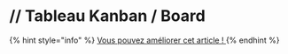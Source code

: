 # // Tableau Kanban / Board



{% hint style="info" %}
[Vous pouvez améliorer cet article ! ](../../communaute-agile-bim/contribuer.md)
{% endhint %}

